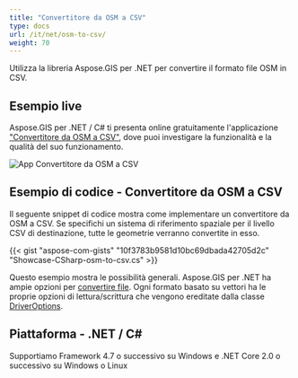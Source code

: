 ```yaml
---
title: "Convertitore da OSM a CSV"
type: docs
url: /it/net/osm-to-csv/
weight: 70
---
```


Utilizza la libreria Aspose.GIS per .NET per convertire il formato file OSM in CSV.

## **Esempio live**

Aspose.GIS per .NET / C# ti presenta online gratuitamente l'applicazione ["Convertitore da OSM a CSV"](https://products.aspose.app/gis/conversion/osm-to-csv), dove puoi investigare la funzionalità e la qualità del suo funzionamento.

![App Convertitore da OSM a CSV](conversion.png)

## **Esempio di codice - Convertitore da OSM a CSV**

Il seguente snippet di codice mostra come implementare un convertitore da OSM a CSV. Se specifichi un sistema di riferimento spaziale per il livello CSV di destinazione, tutte le geometrie verranno convertite in esso. 

{{< gist "aspose-com-gists" "10f3783b9581d10bc69dbada42705d2c" "Showcase-CSharp-osm-to-csv.cs" >}}

Questo esempio mostra le possibilità generali. Aspose.GIS per .NET ha ampie opzioni per [convertire file](https://docs.aspose.com/gis/net/vector-layers/). Ogni formato basato su vettori ha le proprie opzioni di lettura/scrittura che vengono ereditate dalla classe [DriverOptions](https://reference.aspose.com/gis/net/aspose.gis/driveroptions).

## **Piattaforma - .NET / C#**

Supportiamo Framework 4.7 o successivo su Windows e .NET Core 2.0 o successivo su Windows o Linux
